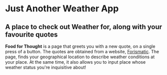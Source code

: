 # Just Another Weather App

## A place to check out Weather for, along with your favourite quotes  

**Food for Thought** is a page that greets you with a new quote, on a single press of a button. The quotes are obtained from a website, [Forismatic](http://www.forismatic.com). The page, finds your geographical location to describe weather conditions at your place. At the same time, it also allows you to input place whose weather status you're inquisitive about!

